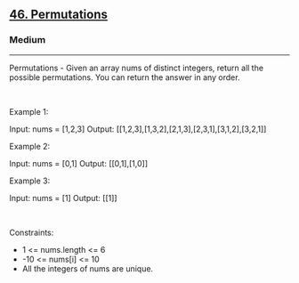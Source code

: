 <h2><a href="https://leetcode.com/problems/permutations/">46. Permutations</a></h2><h3>Medium</h3><hr>Permutations - Given an array nums of distinct integers, return all the possible permutations. You can return the answer in any order.

 

Example 1:

Input: nums = [1,2,3]
Output: [[1,2,3],[1,3,2],[2,1,3],[2,3,1],[3,1,2],[3,2,1]]


Example 2:

Input: nums = [0,1]
Output: [[0,1],[1,0]]


Example 3:

Input: nums = [1]
Output: [[1]]


 

Constraints:

 * 1 <= nums.length <= 6
 * -10 <= nums[i] <= 10
 * All the integers of nums are unique.